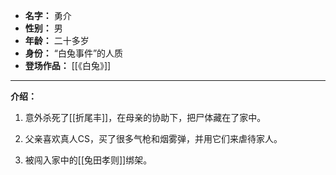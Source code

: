 
- **名字：** 勇介
- **性别：** 男
- **年龄：** 二十多岁
- **身份：** “白兔事件”的人质
- **登场作品：** [[《白兔》]]

---

**介绍：** 

1. 意外杀死了[[折尾丰]]，在母亲的协助下，把尸体藏在了家中。

2. 父亲喜欢真人CS，买了很多气枪和烟雾弹，并用它们来虐待家人。

3. 被闯入家中的[[兔田孝则]]绑架。